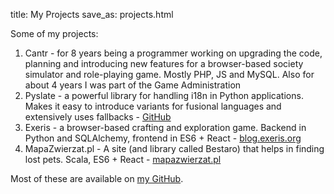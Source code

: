 title: My Projects
save_as: projects.html

Some of my projects:

1. Cantr - for 8 years being a programmer working on upgrading the code, planning and introducing new features for a browser-based society simulator and role-playing game. Mostly PHP, JS and MySQL. Also for about 4 years I was part of the Game Administration
2. Pyslate - a powerful library for handling i18n in Python applications. Makes it easy to introduce variants for fusional languages and extensively uses fallbacks - [GitHub](https://github.com/alchrabas/pyslate)
3. Exeris - a browser-based crafting and exploration game. Backend in Python and SQLAlchemy, frontend in ES6 + React - [blog.exeris.org](https://blog.exeris.org) 
4. MapaZwierzat.pl - A site (and library called Bestaro) that helps in finding lost pets. Scala, ES6 + React - [mapazwierzat.pl](https://mapazwierzat.pl)

Most of these are available on [my GitHub](https://github.com/alchrabas).
